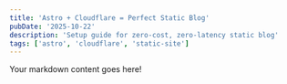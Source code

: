 ```yaml
---
title: 'Astro + Cloudflare = Perfect Static Blog'
pubDate: '2025-10-22'
description: 'Setup guide for zero-cost, zero-latency static blog'
tags: ['astro', 'cloudflare', 'static-site']
---
```


Your markdown content goes here!
